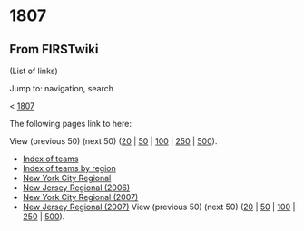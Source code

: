# 1807

## From FIRSTwiki

(List of links)

Jump to: navigation, search

< [1807](/index.php?title=1807&redirect=no "1807")

The following pages link to here:

View (previous 50) (next 50) ([20](/index.php?title=Special:Whatlinkshere/1807&limit=20&from=0 "Special:Whatlinkshere/1807") | [50](/index.php?title=Special:Whatlinkshere/1807&limit=50&from=0 "Special:Whatlinkshere/1807") | [100](/index.php?title=Special:Whatlinkshere/1807&limit=100&from=0 "Special:Whatlinkshere/1807") | [250](/index.php?title=Special:Whatlinkshere/1807&limit=250&from=0 "Special:Whatlinkshere/1807") | [500](/index.php?title=Special:Whatlinkshere/1807&limit=500&from=0 "Special:Whatlinkshere/1807")).

- [Index of teams](Index_of_teams "Index of teams")
- [Index of teams by region](Index_of_teams_by_region "Index of teams by region")
- [New York City Regional](New_York_City_Regional "New York City Regional")
- [New Jersey Regional (2006)](New_Jersey_Regional_%282006%29 "New Jersey Regional \(2006\)")
- [New York City Regional (2007)](New_York_City_Regional_%282007%29 "New York City Regional \(2007\)")
- [New Jersey Regional (2007)](New_Jersey_Regional_%282007%29 "New Jersey Regional \(2007\)") View (previous 50) (next 50) ([20](/index.php?title=Special:Whatlinkshere/1807&limit=20&from=0 "Special:Whatlinkshere/1807") | [50](/index.php?title=Special:Whatlinkshere/1807&limit=50&from=0 "Special:Whatlinkshere/1807") | [100](/index.php?title=Special:Whatlinkshere/1807&limit=100&from=0 "Special:Whatlinkshere/1807") | [250](/index.php?title=Special:Whatlinkshere/1807&limit=250&from=0 "Special:Whatlinkshere/1807") | [500](/index.php?title=Special:Whatlinkshere/1807&limit=500&from=0 "Special:Whatlinkshere/1807")).

